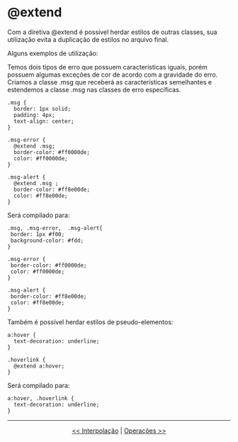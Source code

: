 # @extend

Com a diretiva @extend é possível herdar estilos de outras classes, sua utilização evita a duplicação de estilos no arquivo final.

Alguns exemplos de utilização:

Temos dois tipos de erro que possuem características iguais, porém possuem algumas exceções de cor de acordo com a gravidade do erro.
Criamos a classe .msg que receberá as características semelhantes e estendemos a classe .msg nas classes de erro específicas.

```
.msg {
  border: 1px solid;
  padding: 4px;
  text-align: center;
}

.msg-error {
  @extend .msg;
  border-color: #ff0000de;
  color: #ff0000de;
}

.msg-alert {
  @extend .msg ;
  border-color: #ff8e00de;
  color: #ff8e00de;
}
```

Será compilado para:

```
.msg, .msg-error,  .msg-alert{
 border: 1px #f00;
 background-color: #fdd;
}

.msg-error {
 border-color: #ff0000de;
 color: #ff0000de;
}

.msg-alert {
 border-color: #ff8e00de;
 color: #ff8e00de;
}
```

Também é possível herdar estilos de pseudo-elementos:

```
a:hover {
  text-decoration: underline;
}

.hoverlink {
  @extend a:hover;
}
```

Será compilado para:

```
a:hover, .hoverlink {
  text-decoration: underline;
}
```
___

<p align="center"><a href="interpolation.md"  title="Anterior"><< Interpolação</a> | <a href="operations.md" title="Próximo">Operações >></a></p>
